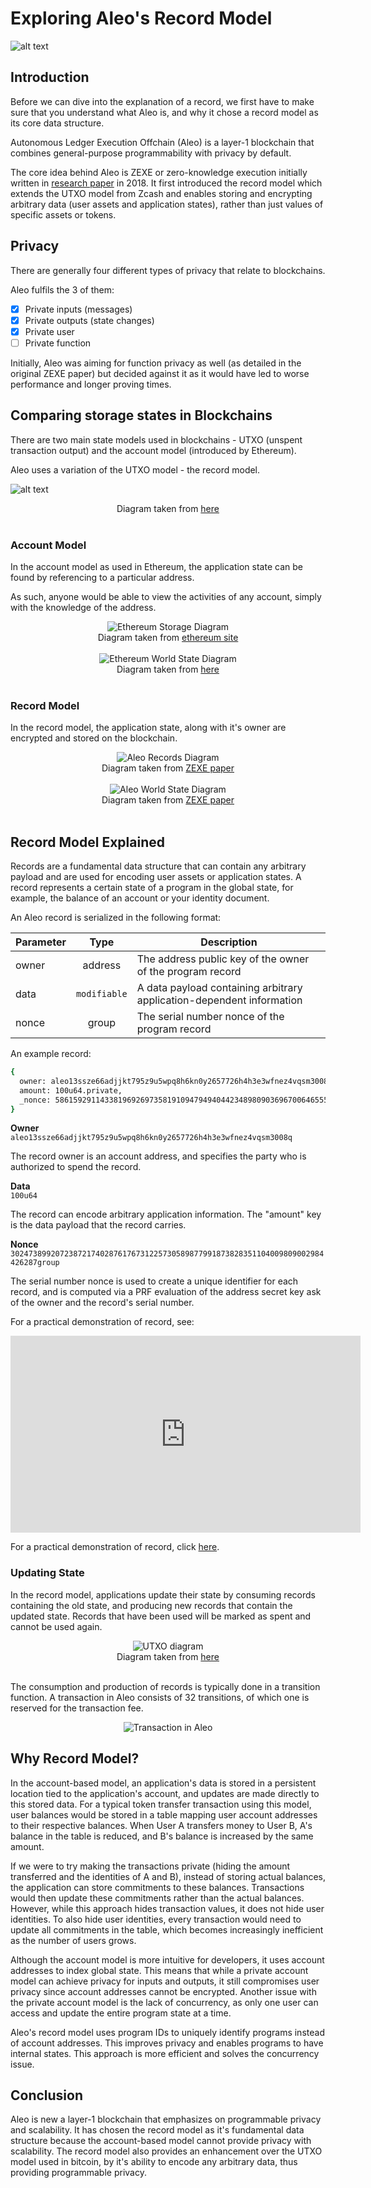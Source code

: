 # Exploring Aleo's Record Model

![alt text](./images/aleo.jpeg)

## Introduction
Before we can dive into the explanation of a record, we first have to make sure that you understand what Aleo is, and why it chose a record model as its core data structure. 

Autonomous Ledger Execution Offchain (Aleo) is a layer-1 blockchain that combines general-purpose programmability with privacy by default. 

The core idea behind Aleo is ZEXE or zero-knowledge execution initially written in [research paper](https://eprint.iacr.org/2018/962.pdf) in 2018. It first introduced the record model which extends the UTXO model from Zcash and enables storing and encrypting arbitrary data (user assets and application states), rather than just values of specific assets or tokens.


## Privacy
There are generally four different types of privacy that relate to blockchains.

Aleo fulfils the 3 of them:
- [x] Private inputs (messages)
- [x] Private outputs (state changes)
- [x] Private user
- [ ] Private function 

Initially, Aleo was aiming for function privacy as well (as detailed in the original ZEXE paper) but decided against it as it would have led to worse performance and longer proving times. 



## Comparing storage states in Blockchains
There are two main state models used in blockchains - UTXO (unspent transaction output) and the account model (introduced by Ethereum). 

Aleo uses a variation of the UTXO model - the record model.

![alt text](./images/account_vs_utxo.png)
<center>Diagram taken from <a href="https://www.galaxy.com/insights/research/mev-how-flashboys-became-flashbots/"> here</a>
</center>
<br>

### Account Model
In the account model as used in Ethereum, the application state can be found by referencing to a particular address. 

As such, anyone would be able to view the activities of any account, simply with the knowledge of the address.

<center>
<img src="./images/ethereum_storage.png" alt="Ethereum Storage Diagram"/>
</center>
<center>Diagram taken from <a href="https://ethereum.org/en/develope.rs/docs/accounts/"> ethereum site</a>
</center>
<br>


<center>
<img src="./images/ethereum_world_state.png" alt="Ethereum World State Diagram"/>

</center>

<center>Diagram taken from <a href="https://www.lucassaldanha.com/ethereum-yellow-paper-walkthrough-2/"> here</a>
</center>
<br>


### Record Model
In the record model, the application state, along with it's owner are encrypted and stored on the blockchain. 


<center>
<img src="./images/record.png" alt="Aleo Records Diagram"/>
</center>

<center>Diagram taken from <a href="https://eprint.iacr.org/2018/962.pdf"> ZEXE paper</a>
</center>
<br>


<center>
<img src="./images/aleo_ledger.png" alt="Aleo World State Diagram"/>
</center>


<center>Diagram taken from <a href="https://eprint.iacr.org/2018/962.pdf"> ZEXE paper</a>
</center>
<br>


## Record Model Explained
Records are a fundamental data structure that can contain any arbitrary payload and are used for encoding user assets or application states. A record represents a certain state of a program in the global state, for example, the balance of an account or your identity document. 


An Aleo record is serialized in the following format:

| Parameter  |             Type             | Description                                                                                         |
|------------|:----------------------------:|-----------------------------------------------------------------------------------------------------|
|     owner    |            address           |                      The address public key of the owner of the program record                      |
|    data    |    `modifiable`   | A data payload containing arbitrary application-dependent information                               |
|    nonce   |             group            |                            The serial number nonce of the program record                            |


An example record: 
```bash
{
  owner: aleo13ssze66adjjkt795z9u5wpq8h6kn0y2657726h4h3e3wfnez4vqsm3008q.private,
  amount: 100u64.private,
  _nonce: 5861592911433819692697358191094794940442348980903696700646555355124091569429group.public
}
```

<b>Owner</b>
<br/>
`aleo13ssze66adjjkt795z9u5wpq8h6kn0y2657726h4h3e3wfnez4vqsm3008q`

The record owner is an account address, and specifies the party who is authorized to spend the record.


<b>Data</b>
<br/>
`100u64`

The record can encode arbitrary application information. The "amount" key is the data payload that the record carries. 


<b>Nonce</b>
<br/>
`3024738992072387217402876176731225730589877991873828351104009809002984426287group`

The serial number nonce is used to create a unique identifier for each record, and is computed via a PRF evaluation of the address secret key ask of the owner and the record's serial number.

For a practical demonstration of record, see:

<iframe width="560" height="315" src="https://www.youtube.com/embed/JIgrKv_Q6Jo?si=RRLiTa9n4iYMG63z" title="YouTube video player" frameborder="0" allow="accelerometer; autoplay; clipboard-write; encrypted-media; gyroscope; picture-in-picture; web-share" referrerpolicy="strict-origin-when-cross-origin" allowfullscreen></iframe>

<!-- TODO: Delete this if the iframe is working. -->
For a practical demonstration of record, click [here](https://youtu.be/JIgrKv_Q6Jo?feature=shared).

<!-- TODO: Rephrase and explain -->

### Updating State
In the record model, applications update their state by consuming records containing the old state, and producing new records that contain the updated state. Records that have been used will be marked as spent and cannot be used again.


<center>
<img src="./images/utxo.png" alt="UTXO diagram">
</center>

<center>Diagram taken from <a href="https://adapulse.io/the-extensive-guide-on-eutxo-utxo-and-the-accounts-based-model/"> here</a>
</center>
<br>

The consumption and production of records is typically done in a transition function. A transaction in Aleo consists of 32 transitions, of which one is reserved for the transaction fee. 



<center>
<img src="./images/transaction_in_aleo.png"  alt="Transaction in Aleo"/>
</center>

## Why Record Model?

In the account-based model, an application's data is stored in a persistent location tied to the application's account, and updates are made directly to this stored data. For a typical token transfer transaction using this model, user balances would be stored in a table mapping user account addresses to their respective balances. When User A transfers money to User B, A's balance in the table is reduced, and B's balance is increased by the same amount.

If we were to try making the transactions private (hiding the amount transferred and the identities of A and B), instead of storing actual balances, the application can store commitments to these balances. Transactions would then update these commitments rather than the actual balances. However, while this approach hides transaction values, it does not hide user identities. To also hide user identities, every transaction would need to update all commitments in the table, which becomes increasingly inefficient as the number of users grows.

Although the account model is more intuitive for developers, it uses account addresses to index global state. This means that while a private account model can achieve privacy for inputs and outputs, it still compromises user privacy since account addresses cannot be encrypted. Another issue with the private account model is the lack of concurrency, as only one user can access and update the entire program state at a time.

Aleo's record model uses program IDs to uniquely identify programs instead of account addresses. This improves privacy and enables programs to have internal states. This approach is more efficient and solves the concurrency issue.

## Conclusion
Aleo is new a layer-1 blockchain that emphasizes on programmable privacy and scalability. It has chosen the record model as it's fundamental data structure because the account-based model cannot provide privacy with scalability. The record model also provides an enhancement over the UTXO model used in bitcoin, by it's ability to encode any arbitrary data, thus providing programmable privacy. 



